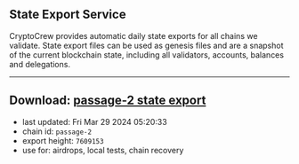 ## State Export Service
CryptoCrew provides automatic daily state exports for all chains we validate. State export files can be used as genesis files and are a snapshot of the current blockchain state, including all validators, accounts, balances and delegations.

---
**Download: [passage-2 state export](https://dl-eu2.ccvalidators.com/SERVICE/passage/passage-2_export_7609153.json)**
---

- last updated: Fri Mar 29 2024 05:20:33
- chain id: `passage-2`
- export height: `7609153`
- use for: airdrops, local tests, chain recovery
